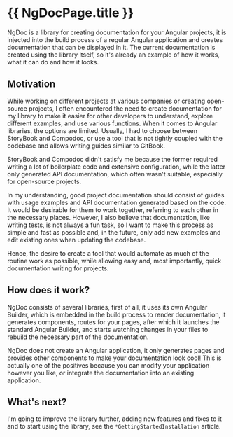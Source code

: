 # {{ NgDocPage.title }}

NgDoc is a library for creating documentation for your Angular projects, it is injected into the
build process of a regular Angular application and creates documentation that can be displayed in
it. The current documentation is created using the library itself, so it's already an example of
how it works, what it can do and how it looks.

## Motivation

While working on different projects at various companies or creating open-source projects, I often
encountered the need to create documentation for my library to make it easier for other developers
to understand, explore different examples, and use various functions. When it comes to Angular
libraries, the options are limited. Usually, I had to choose between StoryBook and Compodoc, or use
a tool that is not tightly coupled with the codebase and allows writing guides similar to GitBook.

StoryBook and Compodoc didn't satisfy me because the former required writing a lot of boilerplate
code and extensive configuration, while the latter only generated API documentation, which often
wasn't suitable, especially for open-source projects.

In my understanding, good project documentation should consist of guides with usage examples and API
documentation generated based on the code. It would be desirable for them to work together,
referring to each other in the necessary places. However, I also believe that documentation, like
writing tests, is not always a fun task, so I want to make this process as simple and fast
as possible and, in the future, only add new examples and edit existing ones when updating the
codebase.

Hence, the desire to create a tool that would automate as much of the routine work as possible,
while allowing easy and, most importantly, quick documentation writing for projects.

## How does it work?

NgDoc consists of several libraries, first of all, it uses its own Angular Builder, which is
embedded in the build process to render documentation, it generates components, routes for your
pages, after which it launches the standard Angular Builder, and starts watching changes in your
files to rebuild the necessary part of the documentation.

NgDoc does not create an Angular application, it only generates pages and provides other components
to make your documentation look cool! This is actually one of the positives because you can modify
your application however you like, or integrate the documentation into an existing application.

## What's next?

I'm going to improve the library further, adding new features and fixes to it and to start using
the library, see the `*GettingStartedInstallation` article.
